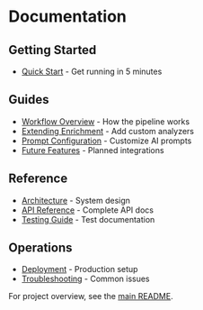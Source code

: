 # Documentation

## Getting Started
- [Quick Start](getting-started/quick-start.md) - Get running in 5 minutes

## Guides  
- [Workflow Overview](guides/workflow-overview.md) - How the pipeline works
- [Extending Enrichment](guides/extending_enrichment.md) - Add custom analyzers  
- [Prompt Configuration](guides/prompt-configuration-guide.md) - Customize AI prompts
- [Future Features](../FUTURE_FEATURES.md) - Planned integrations

## Reference
- [Architecture](reference/architecture.md) - System design
- [API Reference](reference/api.md) - Complete API docs
- [Testing Guide](reference/testing.md) - Test documentation

## Operations
- [Deployment](operations/deployment.md) - Production setup
- [Troubleshooting](operations/troubleshooting.md) - Common issues

For project overview, see the [main README](../README.md).